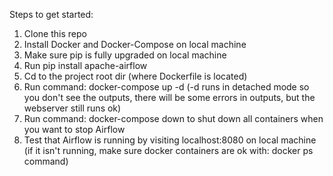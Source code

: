 Steps to get started:
1. Clone this repo
2. Install Docker and Docker-Compose on local machine
3. Make sure pip is fully upgraded on local machine
4. Run pip install apache-airflow
5. Cd to the project root dir (where Dockerfile is located)
6. Run command: docker-compose up -d (-d runs in detached mode so you don't see the outputs, there will be some errors in outputs, but the webserver still runs ok)
7. Run command: docker-compose down to shut down all containers when you want to stop Airflow
8. Test that Airflow is running by visiting localhost:8080 on local machine (if it isn't running, make sure docker containers are ok with: docker ps command)